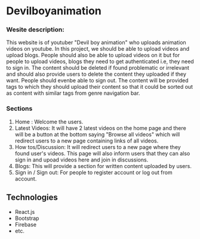 # Devilboyanimation
### Wesite description:
This website is of youtuber "Devil boy animation" who uploads animation videos on youtube. In this project, we should be able to upload videos and upload blogs. People should also be able to upload videos on it but for people to upload videos, blogs they need to get authenticated i.e, they need to sign in. The content should be deleted if found problematic or irrelevant and should also provide users to delete the content they uploaded if they want. People should evenbe able to sign out. The content will be provided tags to which they should upload their content so that it could be sorted out as content with similar tags from genre navigation bar.

### Sections
1. Home : Welcome the users.
2. Latest Videos: It will have 2 latest videos on the home page and there will be a button at the bottom saying "Browse all videos" which will redirect users to a new page containing links of all videos.
3. How tos/Discussion: It will redirect users to a new page where they found user's videos. This page will also inform users that they can also sign in and upoad videos here and join in discussions.
4. Blogs: This will provide a section for written content uploaded by users.
5. Sign in / Sign out: For people to register account or log out from account.

## Technologies
- React.js
- Bootstrap
- Firebase
- etc.
